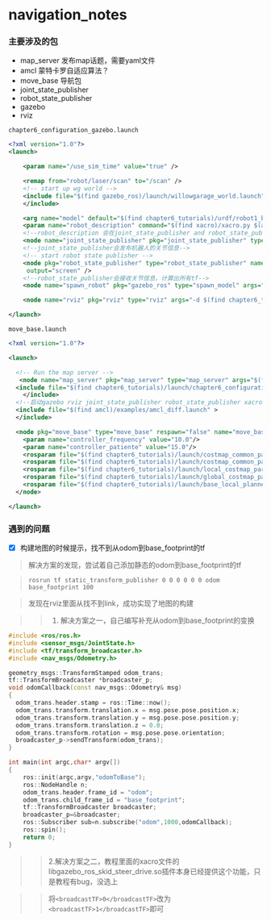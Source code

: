 # navigation_notes
### 主要涉及的包

+ map_server 发布map话题，需要yaml文件
+ amcl  蒙特卡罗自适应算法？
+ move_base 导航包
+ joint_state_publisher
+ robot_state_publisher
+ gazebo
+ rviz


`chapter6_configuration_gazebo.launch`

``` xml
<?xml version="1.0"?>
<launch>

  	<param name="/use_sim_time" value="true" />

	<remap from="robot/laser/scan" to="/scan" />  
  	<!-- start up wg world -->
	<include file="$(find gazebo_ros)/launch/willowgarage_world.launch" >
	</include>

  	<arg name="model" default="$(find chapter6_tutorials)/urdf/robot1_base_04.xacro"/>
  	<param name="robot_description" command="$(find xacro)/xacro.py $(arg model)" />
	<!--robot_description 会在joint_state_publisher and robot_state_publisher中用到-->
  	<node name="joint_state_publisher" pkg="joint_state_publisher" type="joint_state_publisher" ></node>
	<!--joint_state_publisher会发布机器人的关节信息-->
  	<!-- start robot state publisher -->
 	<node pkg="robot_state_publisher" type="robot_state_publisher" name="robot_state_publisher" 
	 output="screen" />
	<!--robot_state_publisher会接收关节信息，计算出所有tf-->
	<node name="spawn_robot" pkg="gazebo_ros" type="spawn_model" args="-urdf -param robot_description -z 0.1 -model robot_model" respawn="false" output="screen" />

	<node name="rviz" pkg="rviz" type="rviz" args="-d $(find chapter6_tutorials)/launch/navigation.rviz" />

</launch>
```

`move_base.launch`
```xml
<?xml version="1.0"?>

<launch>

  <!-- Run the map server -->
   <node name="map_server" pkg="map_server" type="map_server" args="$(find chapter6_tutorials)/maps/map.yaml" output="screen"/>
  <include file="$(find chapter6_tutorials)/launch/chapter6_configuration_gazebo.launch" >
	</include>
  <!--启动gazebo rviz joint_state_publisher robot_state_publisher xacro文件-->
  <include file="$(find amcl)/examples/amcl_diff.launch" >
  </include> 

  <node pkg="move_base" type="move_base" respawn="false" name="move_base" output="screen">
    <param name="controller_frequency" value="10.0"/>
    <param name="controller_patiente" value="15.0"/>
    <rosparam file="$(find chapter6_tutorials)/launch/costmap_common_params.yaml" command="load" ns="global_costmap" />
    <rosparam file="$(find chapter6_tutorials)/launch/costmap_common_params.yaml" command="load" ns="local_costmap" />
    <rosparam file="$(find chapter6_tutorials)/launch/local_costmap_params.yaml" command="load" />
    <rosparam file="$(find chapter6_tutorials)/launch/global_costmap_params.yaml" command="load" />
    <rosparam file="$(find chapter6_tutorials)/launch/base_local_planner_params.yaml" command="load" />
  </node>

</launch>
```
### 遇到的问题
- [x] 构建地图的时候提示，找不到从odom到base_footprint的tf
>解决方案的发现，尝试着自己添加静态的odom到base_footprint的tf

>`rosrun tf static_transform_publisher 0 0 0 0 0 0 odom base_footprint 100`

>发现在rviz里面从找不到link，成功实现了地图的构建

>> 1. 解决方案之一，自己编写补充从odom到base_footprint的变换
```c++
#include <ros/ros.h>
#include <sensor_msgs/JointState.h>
#include <tf/transform_broadcaster.h>
#include <nav_msgs/Odometry.h>

geometry_msgs::TransformStamped odom_trans;
tf::TransformBroadcaster *broadcaster_p;
void odomCallback(const nav_msgs::Odometry& msg)
{
  odom_trans.header.stamp = ros::Time::now();
  odom_trans.transform.translation.x = msg.pose.pose.position.x;
  odom_trans.transform.translation.y = msg.pose.pose.position.y; 
  odom_trans.transform.translation.z = 0.0;
  odom_trans.transform.rotation = msg.pose.pose.orientation;
  broadcaster_p->sendTransform(odom_trans);
}

int main(int argc,char* argv[])
{
    ros::init(argc,argv,"odomToBase");
    ros::NodeHandle n;
    odom_trans.header.frame_id = "odom";
	odom_trans.child_frame_id = "base_footprint";
    tf::TransformBroadcaster broadcaster;
    broadcaster_p=&broadcaster;
    ros::Subscriber sub=n.subscribe("odom",1000,odomCallback);
    ros::spin();
    return 0;
}
```
>>2.解决方案之二，教程里面的xacro文件的libgazebo_ros_skid_steer_drive.so插件本身已经提供这个功能，只是教程有bug，没选上

>>将`<broadcastTF>0</broadcastTF>`改为`<broadcastTF>1</broadcastTF>`即可
